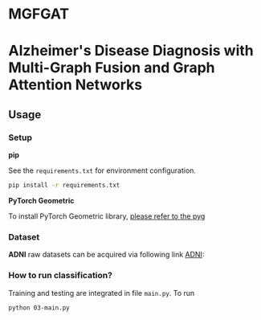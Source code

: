 # MGFGAT
# Alzheimer's Disease Diagnosis with Multi-Graph Fusion and Graph Attention Networks

## Usage
### Setup
**pip**

See the `requirements.txt` for environment configuration. 
```bash
pip install -r requirements.txt
```
**PyTorch Geometric**

To install PyTorch Geometric library, [please refer to the pyg](https://pytorch-geometric.readthedocs.io/en/latest/notes/installation.html)

### Dataset 
**ADNI** raw datasets can be acquired via following link [ADNI](https://adni.loni.usc.edu/):

### How to run classification?
Training and testing are integrated in file `main.py`. To run
```
python 03-main.py 
```

